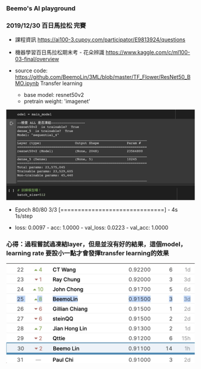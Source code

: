 ### Beemo's AI playground

### 2019/12/30 百日馬拉松 完賽
- 課程資訊 https://ai100-3.cupoy.com/participator/E9813924/questions

- 機器學習百日馬拉松期末考 - 花朵辨識 https://www.kaggle.com/c/ml100-03-final/overview

- source code: https://github.com/BeemoLin/3ML/blob/master/TF_Flower/ResNet50_BMO.ipynb
Transfer learning
  - base model: resnet50v2
  - pretrain weight: 'imagenet'

![image](https://raw.githubusercontent.com/BeemoLin/3ML/master/resnet50v2.png)
  
- Epoch 80/80
3/3 [==============================] - 4s 1s/step

- loss: 0.0097 - acc: 1.0000 - val_loss: 0.0223 - val_acc: 1.0000

### 心得：過程嘗試過凍結layer，但是並沒有好的結果，這個model，learning rate 要設小一點才會發揮transfer learning的效果

![image](https://raw.githubusercontent.com/BeemoLin/3ML/master/3rdML100Final.png)
